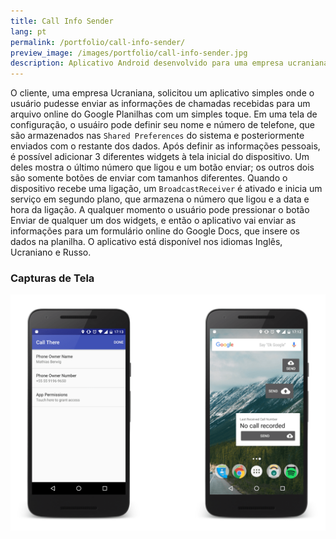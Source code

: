 ```yaml
---
title: Call Info Sender
lang: pt
permalink: /portfolio/call-info-sender/
preview_image: /images/portfolio/call-info-sender.jpg
description: Aplicativo Android desenvolvido para uma empresa ucraniana que necessitava registrar a última chamada recebida e enviar para uma planilha no Google Docs.
---
```

O cliente, uma empresa Ucraniana, solicitou um aplicativo simples onde o usuário pudesse enviar as informações de chamadas recebidas para um arquivo online do Google Planilhas com um simples toque. Em uma tela de configuração, o usuáiro pode definir seu nome e número de telefone, que são armazenados nas `Shared Preferences` do sistema e posteriormente enviados com o restante dos dados. Após definir as informações pessoais, é possível adicionar 3 diferentes widgets à tela inicial do dispositivo. Um deles mostra o último número que ligou e um botão enviar; os outros dois são somente botões de enviar com tamanhos diferentes. Quando o dispositivo recebe uma ligação, um `BroadcastReceiver` é ativado e inicia um serviço em segundo plano, que armazena o número que ligou e a data e hora da ligação. A qualquer momento o usuário pode pressionar o botão Enviar de qualquer um dos widgets, e então o aplicativo vai enviar as informações para um formulário online do Google Docs, que insere os dados na planilha. O aplicativo está disponível nos idiomas Inglês, Ucraniano e Russo.

### Capturas de Tela
![Captura de tela do aplicativo](/images/portfolio/call-info-sender.png)